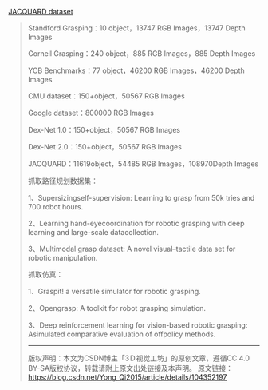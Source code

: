 [JACQUARD dataset](https://jacquard.liris.cnrs.fr/)



> Standford Grasping：10 object，13747 RGB Images，13747 Depth Images
>
> Cornell Grasping：240 object，885 RGB Images，885 Depth Images
>
> YCB Benchmarks：77 object，46200 RGB Images，46200 Depth Images
>
> CMU dataset：150+object，50567 RGB Images
>
> Google dataset：800000 RGB Images
>
> Dex-Net 1.0：150+object，50567 RGB Images
>
> Dex-Net 2.0：150+object，50567 RGB Images
>
> JACQUARD：11619object，54485 RGB Images，108970Depth Images
>
> 抓取路径规划数据集：
>
> 1、Supersizingself-supervision: Learning to grasp from 50k tries and 700 robot hours.
>
> 2、Learning hand-eyecoordination for robotic grasping with deep learning and large-scale datacollection.
>
> 3、Multimodal grasp dataset: A novel visual–tactile data set for robotic manipulation.
>
> 抓取仿真：
>
> 1、Graspit! a versatile simulator for robotic grasping.
>
> 2、Opengrasp: A toolkit for robot grasping simulation.
>
> 3、Deep reinforcement learning for vision-based robotic grasping: Asimulated comparative evaluation of offpolicy methods.
>
> ------------------------------------------------
> 版权声明：本文为CSDN博主「3Ｄ视觉工坊」的原创文章，遵循CC 4.0 BY-SA版权协议，转载请附上原文出处链接及本声明。
> 原文链接：https://blog.csdn.net/Yong_Qi2015/article/details/104352197